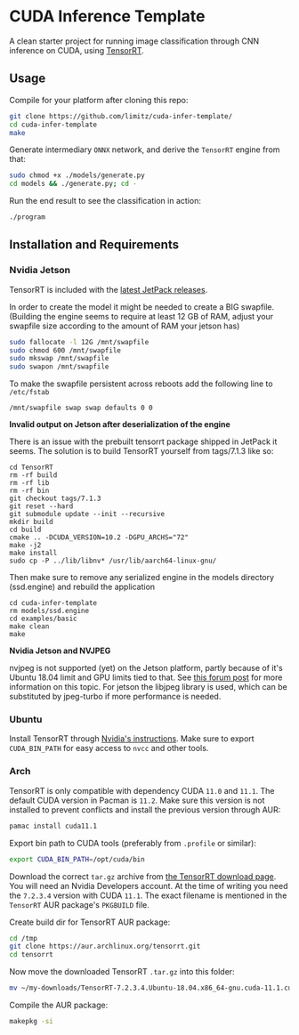 # CUDA Inference Template
A clean starter project for running image classification through CNN inference on CUDA, using [TensorRT](https://developer.nvidia.com/tensorrt).


## Usage
Compile for your platform after cloning this repo:
``` sh
git clone https://github.com/limitz/cuda-infer-template/
cd cuda-infer-template
make
```

Generate intermediary `ONNX` network, and derive the `TensorRT` engine from that:
``` sh
sudo chmod +x ./models/generate.py
cd models && ./generate.py; cd -
```

Run the end result to see the classification in action:
``` sh
./program
```


## Installation and Requirements
### Nvidia Jetson

TensorRT is included with the [latest JetPack releases](https://developer.nvidia.com/embedded/jetpack).

In order to create the model it might be needed to create a BIG swapfile. (Building the engine seems to require at least 12 GB of RAM, adjust your swapfile size according to the amount of RAM your jetson has)
``` sh
sudo fallocate -l 12G /mnt/swapfile
sudo chmod 600 /mnt/swapfile
sudo mkswap /mnt/swapfile
sudo swapon /mnt/swapfile
```

To make the swapfile persistent across reboots add the following line to `/etc/fstab`
```
/mnt/swapfile swap swap defaults 0 0
```
__Invalid output on Jetson after deserialization of the engine__

There is an issue with the prebuilt tensorrt package shipped in JetPack it seems. The solution is to build TensorRT yourself from tags/7.1.3 like so:
```
cd TensorRT
rm -rf build
rm -rf lib
rm -rf bin
git checkout tags/7.1.3
git reset --hard
git submodule update --init --recursive
mkdir build
cd build
cmake .. -DCUDA_VERSION=10.2 -DGPU_ARCHS="72"
make -j2
make install
sudo cp -P ../lib/libnv* /usr/lib/aarch64-linux-gnu/
```
Then make sure to remove any serialized engine in the models directory (ssd.engine) and rebuild the application
```
cd cuda-infer-template
rm models/ssd.engine
cd examples/basic
make clean
make
```

__Nvidia Jetson and NVJPEG__

nvjpeg is not supported (yet) on the Jetson platform, partly because of it's Ubuntu 18.04 limit and GPU limits tied to that. See [this forum post](https://forums.developer.nvidia.com/t/installing-cuda-11-x-on-jetson-nano/169109/3) for more information on this topic. For jetson the libjpeg library is used, which can be substituted by jpeg-turbo if more performance is needed.

### Ubuntu
Install TensorRT through [Nvidia's instructions](https://docs.nvidia.com/deeplearning/tensorrt/install-guide/index.html).
Make sure to export `CUDA_BIN_PATH` for easy access to `nvcc` and other tools.

### Arch
TensorRT is only compatible with dependency CUDA `11.0` and `11.1`. The default CUDA version in Pacman is `11.2`. Make sure this version is not installed to prevent conflicts and install the previous version through AUR:

```sh
pamac install cuda11.1
```
Export bin path to CUDA tools (preferably from `.profile` or similar):
```sh
export CUDA_BIN_PATH=/opt/cuda/bin
```

Download the correct `tar.gz` archive from [the TensorRT download page](https://developer.nvidia.com/nvidia-tensorrt-download). You will need an Nvidia Developers account.
At the time of writing you need the `7.2.3.4` version with CUDA `11.1`. 
The exact filename is mentioned in the `TensorRT` AUR package's `PKGBUILD` file.

Create build dir for TensorRT AUR package:
```sh
cd /tmp
git clone https://aur.archlinux.org/tensorrt.git
cd tensorrt
```
Now move the downloaded TensorRT `.tar.gz` into this folder:
```sh
mv ~/my-downloads/TensorRT-7.2.3.4.Ubuntu-18.04.x86_64-gnu.cuda-11.1.cudnn8.1.tar.gz .
```
Compile the AUR package:
``` sh
makepkg -si
```
